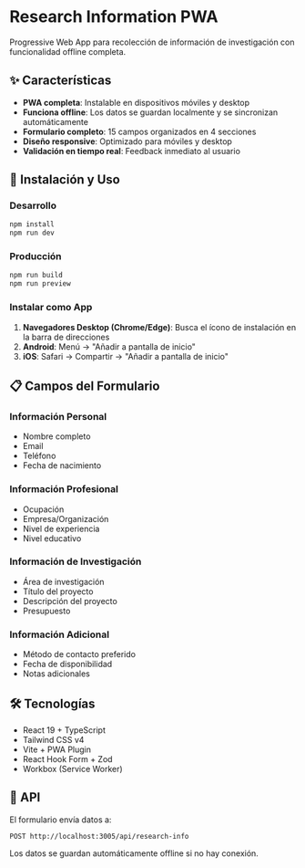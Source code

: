 # Research Information PWA

Progressive Web App para recolección de información de investigación con funcionalidad offline completa.

## ✨ Características

- **PWA completa**: Instalable en dispositivos móviles y desktop
- **Funciona offline**: Los datos se guardan localmente y se sincronizan automáticamente
- **Formulario completo**: 15 campos organizados en 4 secciones
- **Diseño responsive**: Optimizado para móviles y desktop
- **Validación en tiempo real**: Feedback inmediato al usuario

## 🚀 Instalación y Uso

### Desarrollo

```bash
npm install
npm run dev
```

### Producción

```bash
npm run build
npm run preview
```

### Instalar como App

1. **Navegadores Desktop (Chrome/Edge)**: Busca el ícono de instalación en la barra de direcciones
2. **Android**: Menú → "Añadir a pantalla de inicio"
3. **iOS**: Safari → Compartir → "Añadir a pantalla de inicio"

## 📋 Campos del Formulario

### Información Personal

- Nombre completo
- Email
- Teléfono
- Fecha de nacimiento

### Información Profesional

- Ocupación
- Empresa/Organización
- Nivel de experiencia
- Nivel educativo

### Información de Investigación

- Área de investigación
- Título del proyecto
- Descripción del proyecto
- Presupuesto

### Información Adicional

- Método de contacto preferido
- Fecha de disponibilidad
- Notas adicionales

## 🛠️ Tecnologías

- React 19 + TypeScript
- Tailwind CSS v4
- Vite + PWA Plugin
- React Hook Form + Zod
- Workbox (Service Worker)

## 📡 API

El formulario envía datos a:

```
POST http://localhost:3005/api/research-info
```

Los datos se guardan automáticamente offline si no hay conexión.
